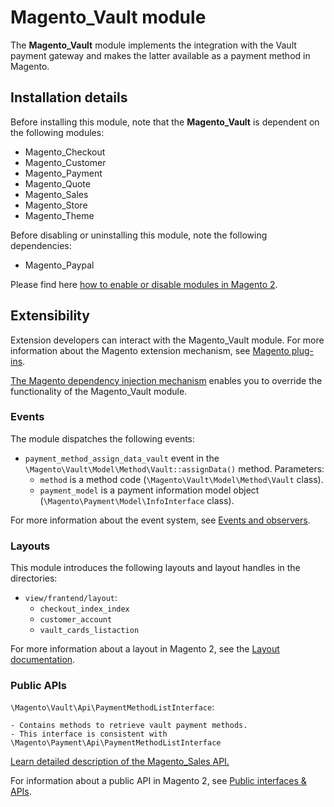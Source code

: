 # Magento_Vault module

The **Magento_Vault** module implements the integration with the Vault payment gateway and makes the latter available as a payment method in Magento.

## Installation details

Before installing this module, note that the **Magento_Vault** is dependent on the following modules:

- Magento_Checkout
- Magento_Customer
- Magento_Payment
- Magento_Quote
- Magento_Sales
- Magento_Store
- Magento_Theme

Before disabling or uninstalling this module, note the following dependencies:

- Magento_Paypal

Please find here [how to enable or disable modules in Magento 2](https://devdocs.magento.com/guides/v2.4/install-gde/install/cli/install-cli-subcommands-enable.html).

## Extensibility

Extension developers can interact with the Magento_Vault module. For more information about the Magento extension mechanism, see [Magento plug-ins](https://devdocs.magento.com/guides/v2.4/extension-dev-guide/plugins.html).

[The Magento dependency injection mechanism](https://devdocs.magento.com/guides/v2.4/extension-dev-guide/depend-inj.html) enables you to override the functionality of the Magento_Vault module.

### Events

The module dispatches the following events:

- `payment_method_assign_data_vault` event in the `\Magento\Vault\Model\Method\Vault::assignData()` method. Parameters:
    - `method` is a method code (`\Magento\Vault\Model\Method\Vault` class).
    - `payment_model` is a payment information model object (`\Magento\Payment\Model\InfoInterface` class).

For more information about the event system, see [Events and observers](https://devdocs.magento.com/guides/v2.4/extension-dev-guide/events-and-observers.html#events).

### Layouts

This module introduces the following layouts and layout handles in the directories:

- `view/frantend/layout`:
    - `checkout_index_index`
    - `customer_account`
    - `vault_cards_listaction`

For more information about a layout in Magento 2, see the [Layout documentation](https://devdocs.magento.com/guides/v2.4/frontend-dev-guide/layouts/layout-overview.html).   

### Public APIs

`\Magento\Vault\Api\PaymentMethodListInterface`:

    - Contains methods to retrieve vault payment methods.
    - This interface is consistent with \Magento\Payment\Api\PaymentMethodListInterface
    
[Learn detailed description of the Magento_Sales API.](https://devdocs.magento.com/guides/v2.4/mrg/ce/Sales/services.html)
 
For information about a public API in Magento 2, see [Public interfaces & APIs](https://devdocs.magento.com/guides/v2.4/extension-dev-guide/api-concepts.html).
